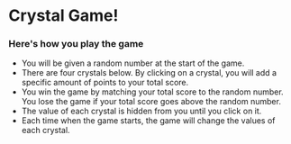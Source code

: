 # Crystal Game!

<h3>Here's how you play the game</h3>

<ul>
  <li>You will be given a random number at the start of the game.</li>

  <li>There are four crystals below. By clicking on a crystal, you will add a specific amount of points to your total score.</li>

  <li>You win the game by matching your total score to the random number. You lose the game if your total score goes above the random number.</li>

  <li>The value of each crystal is hidden from you until you click on it.</li>

  <li>Each time when the game starts, the game will change the values of each crystal.</li>
</ul>
